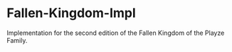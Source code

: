 # Fallen-Kingdom-Impl
Implementation for the second edition of the Fallen Kingdom of the Playze Family.
